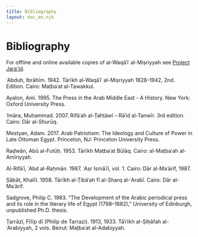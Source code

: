 ```yaml
---
title: Bibliography
layout: doc_en.njk
---
```

# Bibliography


For offline and online available copies of al-Waqāʾiʿ al-Miṣriyyah see [Project Jara'id](https://projectjaraid.github.io/pages/chrono.html).

ʿAbduh, Ibrāhīm. 1942. Tārīkh al-Waqāʾiʿ al-Miṣriyyah 1828-1942, 2nd. Edition. Cairo: Maṭbaʿat al-Tawakkul.

Ayalon, Ami. 1995. The Press in the Arab Middle East - A History. New York: Oxford University Press.

ʿImāra, Muḥammad. 2007. Rifāʿah al-Ṭahṭāwī – Rāʾid al-Tanwīr. 3rd edition. Cairo: Dār al-Shurūq.

Mestyan, Adam. 2017. Arab Patriotism: The Ideology and Culture of Power in Late Ottoman Egypt. Princeton, NJ: Princeton University Press.

Raḍwān, Abū al-Futūḥ. 1953. Tārīkh Maṭbaʿat Būlāq. Cairo: al-Maṭbaʿah al-Amīriyyah.

Al-Rifāʿī, ʿAbd al-Raḥmān. 1987.  ʿAṣr Ismāʿīl, vol. 1. Cairo: Dār al-Maʿārif, 1987. 

Ṣābāt, Khalīl. 1958. Tārīkh al-Ṭibāʿah fī al-Sharq al-ʿArabī. Cairo: Dār al-Maʿārif.

Sadgrove, Philip C. 1983. “The Development of the Arabic periodical press and its role in the literary life of Egypt (1798–1882),” University of Edinburgh, unpublished Ph.D. thesis.

Ṭarrāzī, Fīlīp dī (Philip de Tarrazi). 1913, 1933. Tāʾrīkh al-Ṣiḥāfah al-ʿArabiyyah, 2 vols. Beirut: Maṭbaʿat al-Adabiyyah.
















<br>
